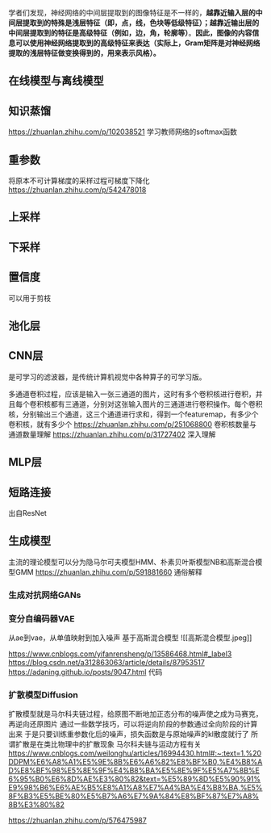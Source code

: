 学者们发现，神经网络的中间层提取到的图像特征是不一样的，**越靠近输入层的中间层提取到的特殊是浅层特征（即，点，线，色块等低级特征）；越靠近输出层的中间层提取到的特征是高级特征（例如，边，角，轮廓等）**。**因此，图像的内容信息可以使用神经网络提取到的高级特征来表达（实际上，Gram矩阵是对神经网络提取的浅层特征做变换得到的，用来表示风格）。**
## 在线模型与离线模型

## 知识蒸馏
https://zhuanlan.zhihu.com/p/102038521
学习教师网络的softmax函数
## 重参数
将原本不可计算梯度的采样过程可梯度下降化
https://zhuanlan.zhihu.com/p/542478018
## 上采样

## 下采样

## 置信度
可以用于剪枝

## 池化层

## CNN层

是可学习的滤波器，是传统计算机视觉中各种算子的可学习版。

多通道卷积过程，应该是输入一张三通道的图片，这时有多个卷积核进行卷积，并且每个卷积核都有三通道，分别对这张输入图片的三通道进行卷积操作。每个卷积核，分别输出三个通道，这三个通道进行求和，得到一个featuremap，有多少个卷积核，就有多少个
https://zhuanlan.zhihu.com/p/251068800 卷积核数量与通道数量理解
https://zhuanlan.zhihu.com/p/31727402 深入理解

## MLP层

## 短路连接
出自ResNet

## 生成模型
主流的理论模型可以分为隐马尔可夫模型HMM、朴素贝叶斯模型NB和高斯混合模型GMM
https://zhuanlan.zhihu.com/p/591881660 通俗解释
### 生成对抗网络GANs

### 变分自编码器VAE
从ae到vae，从单值映射到加入噪声
基于高斯混合模型
![[高斯混合模型.jpeg]]

https://www.cnblogs.com/yifanrensheng/p/13586468.html#_label3
https://blog.csdn.net/a312863063/article/details/87953517
https://adaning.github.io/posts/9047.html 代码

### 扩散模型Diffusion
扩散模型就是马尔科夫链过程，给原图不断地加正态分布的噪声使之成为马赛克，再逆向还原图片
通过一些数学技巧，可以将逆向阶段的参数通过全向阶段的计算出来
于是只要训练重参数化后的噪声，损失函数是与原始噪声的kl散度就行了
所谓扩散是在类比物理中的扩散现象
马尔科夫链与运动方程有关
https://www.cnblogs.com/weilonghu/articles/16994430.html#:~:text=1.%20DDPM%E6%A8%A1%E5%9E%8B%E6%A6%82%E8%BF%B0,%E4%B8%AD%E8%BF%98%E5%8E%9F%E4%B8%BA%E5%8E%9F%E5%A7%8B%E6%95%B0%E6%8D%AE%E3%80%82&text=%E5%89%8D%E5%90%91%E9%98%B6%E6%AE%B5%E8%A1%A8%E7%A4%BA%E4%B8%BA,%E5%8F%B3%E5%BE%80%E5%B7%A6%E7%9A%84%E8%BF%87%E7%A8%8B%E3%80%82

https://zhuanlan.zhihu.com/p/576475987